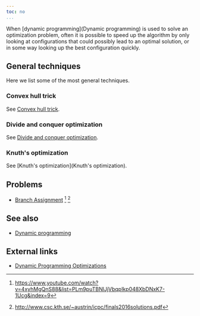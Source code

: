 ```yaml
---
toc: no
...
```


When [dynamic programming](Dynamic programming) is used to solve an optimization problem, often it is possible to speed up the algorithm by only looking at configurations that could possibly lead to an optimal solution, or in some way looking up the best configuration quickly.

## General techniques
Here we list some of the most general techniques.

### Convex hull trick
See [Convex hull trick]().

### Divide and conquer optimization
See [Divide and conquer optimization]().

### Knuth's optimization
See [Knuth's optimization](Knuth's optimization).

## Problems
* [Branch Assignment](https://open.kattis.com/problems/branch) [^1] [^2]

## See also
* [Dynamic programming]()

## External links
* [Dynamic Programming Optimizations](http://codeforces.com/blog/entry/8219)

[^1]: <https://www.youtube.com/watch?v=4xyhMgQnS88&list=PLm9puTBNlJjVbqpIkp048XbDNxK7-1Ucg&index=9>
[^2]: <http://www.csc.kth.se/~austrin/icpc/finals2016solutions.pdf>